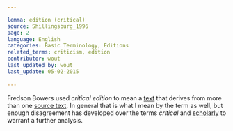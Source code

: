 ```yaml
---

lemma: edition (critical)
source: Shillingsburg_1996
page: 2 
language: English
categories: Basic Terminology, Editions
related_terms: criticism, edition
contributor: wout
last_updated_by: wout
last_update: 05-02-2015
        
---
```


Fredson Bowers used _critical edition_ to mean a [text](text.html) that derives from more than one [source text](textSource.html). In general that is what I mean by the term as well, but enough disagreement has developed over the terms _critical_ and [scholarly](editingScholarly.html) to warrant a further analysis.

